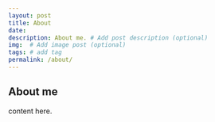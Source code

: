 ```yaml
---
layout: post
title: About
date: 
description: About me. # Add post description (optional)
img:  # Add image post (optional)
tags: # add tag
permalink: /about/
---
```


## About me

content here.
